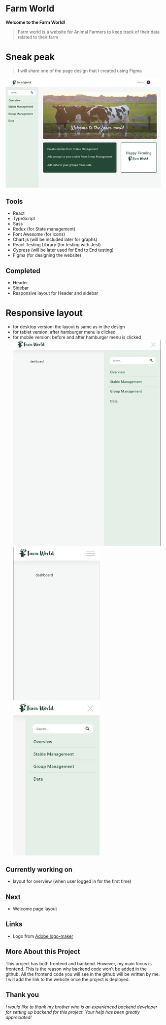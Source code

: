 # Farm World 
**Welcome to the Farm World!**
> Farm world is a website for Animal Farmers to keep track of their data related to their farm


# Sneak peak
> I will share one of the page design that I created using Figma

![farm world website](/public/assets/farmWebsite.jpg)

## Tools
- React
- TypeScript
- Sass
- Redux (for State management)
- Font Awesome (for icons)
- Chart.js (will be included later for graphs)
- React Testing Library (for testing with Jest)
- Cypress (will be later used for End to End testing)
- Figma (for designing the website)

## Completed 
- Header 
- Sidebar
- Responsive layout for Header and sidebar

# Responsive layout
- for desktop version: the layout is same as in the design
- for tablet version: after hamburger menu is clicked
- for mobile version: before and after hamburger menu is clicked
![tablet version](/public/assets/sidebarTablet.jpg)
![mobile version](/public/assets/sidebarMobileOff.jpg) ![mobile version](/public/assets/sidebarMobile.jpg)

## Currently working on
- layout for overview (when user logged in for the first time)

## Next
-  Welcome page layout

## Links
- Logo from [Adobe logo-maker](https://express.adobe.com/express-apps/logo-maker/)

## More About this Project
This project has both frontend and backend. However, my main focus is frontend. This is the reason why backend code won't be added in the github. All the frontend code you will see in the github will be written by me. I will add the link to the website once the project is deployed.

## Thank you
*I would like to thank my brother who is an experienced backend developer for setting up backend for this project. Your help has been greatly appreciated!*




